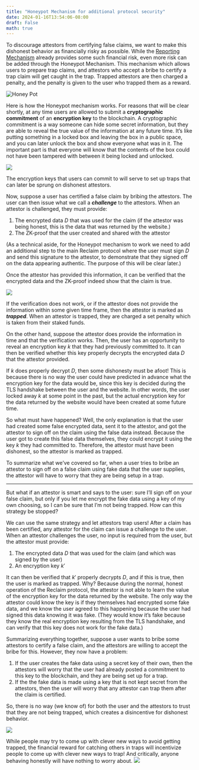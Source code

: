 ```yaml
---
title: "Honeypot Mechanism for additional protocol security"
date: 2024-01-16T13:54:06-08:00
draft: False
math: true
---
```

To discourage attestors from certifying false claims, we want to make this dishonest behavior as financially risky as possible. While the [Reporting Mechanism](https://www.notion.so/Reporting-Mechanism-51306b54f4b94a4cba81090f7461acca?pvs=21) already provides some such financial risk, even more risk can be added through the Honeypot Mechanism. This mechanism which allows users to prepare trap claims, and attestors who accept a bribe to certify a trap claim will get caught in the trap. Trapped attestors are then charged a penalty, and the penalty is given to the user who trapped them as a reward.

![Honey Pot](/images/honey-pot-1.jpg)

Here is how the Honeypot mechanism works. For reasons that will be clear shortly, at any time users are allowed to submit a **************************cryptographic commitment************************** of an **************encryption key************** to the blockchain. A cryptographic commitment is a way someone can hide some secret information, but they are able to reveal the true value of the information at any future time. It’s like putting something in a locked box and leaving the box in a public space, and you can later unlock the box and show everyone what was in it. The important part is that everyone will know that the contents of the box could not have been tampered with between it being locked and unlocked. 

 

![](/images/honey-pot-2.png)

The encryption keys that users can commit to will serve to set up traps that can later be sprung on dishonest attestors. 

Now, suppose a user has certified a false claim by bribing the attestors. The user can then issue what we call a *********challenge********* to the attestors. When an attestor is challenged, they must provide:

1. The encrypted data $D$ that was used for the claim (if the attestor was being honest, this is the data that was returned by the website.)
2. The ZK-proof that the user created and shared with the attestor

(As a technical aside, for the Honeypot mechanism to work we need to add an additional step to the main Reclaim protocol where the user must sign $D$ and send this signature to the attestor, to demonstrate that they signed off on the data appearing authentic. The purpose of this will be clear later.)

Once the attestor has provided this information, it can be verified that the encrypted data and the ZK-proof indeed show that the claim is true. 

![](/images/honey-pot-3.png)

If the verification does not work, or if the attestor does not provide the information within some given time frame, then the attestor is marked as *******trapped*******. When an attestor is trapped, they are charged a set penalty which is taken from their staked funds. 

On the other hand, suppose the attestor does provide the information in time and that the verification works. Then, the user has an opportunity to reveal an encryption key $k$ that they had previously committed to. It can then be verified whether this key properly decrypts the encrypted data $D$ that the attestor provided. 

If $k$ does properly decrypt $D$, then some dishonesty must be afoot! This is because there is no way the user could have predicted in advance what the encryption key for the data would be, since this key is decided during the TLS handshake between the user and the website. In other words, the user locked away $k$ at some point in the past, but the actual encryption key for the data returned by the website would have been created at some future time. 

So what must have happened? Well, the only explanation is that the user had created some false encrypted data, sent it to the attestor, and got the attestor to sign off on the claim using the false data instead. Because the user got to create this false data themselves, they could encrypt it using the key $k$ they had committed to. Therefore, the attestor must have been dishonest, so the attestor is marked as trapped.

To summarize what we’ve covered so far, when a user tries to bribe an attestor to sign off on a false claim using fake data that the user supplies, the attestor will have to worry that they are being setup in a trap. 

---

But what if an attestor is smart and says to the user: sure I’ll sign off on your false claim, but only if you let me encrypt the fake data using a key of my own choosing, so I can be sure that I’m not being trapped. How can this strategy be stopped?

We can use the same strategy and let attestors trap users! After a claim has been certified, any attestor for the claim can issue a challenge to the user. When an attestor challenges the user, no input is required from the user, but the attestor must provide:

1. The encrypted data $D$ that was used for the claim (and which was signed by the user)
2. An encryption key $k'$ 

It can then be verified that $k'$ properly decrypts $D$, and if this is true, then the user is marked as trapped. Why? Because during the normal, honest operation of the Reclaim protocol, the attestor is not able to learn the value of the encryption key for the data returned by the website. The only way the attestor could know the key is if they themselves had encrypted some fake data, and we know the user agreed to this happening because the user had signed this data knowing it was fake. (They would know it’s fake because they know the real encryption key resulting from the TLS handshake, and can verify that this key does not work for the fake data.)     

Summarizing everything together, suppose a user wants to bribe some attestors to certify a false claim, and the attestors are willing to accept the bribe for this. However, they now have a problem: 

1. If the user creates the fake data using a secret key of their own, then the attestors will worry that the user had already posted a commitment to this key to the blockchain, and they are being set up for a trap. 
2. If the the fake data is made using a key that is not kept secret from the attestors, then the user will worry that any attestor can trap them after the claim is certified. 

So, there is no way (we know of) for both the user and the attestors to trust that they are not being trapped, which creates a disincentive for dishonest behavior. 

![](/images/honey-pot-4.png)

While people may try to come up with clever new ways to avoid getting trapped, the financial reward for catching others in traps will incentivize people to come up with clever new ways to trap! And critically, anyone behaving honestly will have nothing to worry about.
![](/images/honey-pot-5.png)
